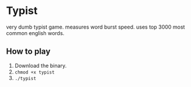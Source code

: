 # Typist
very dumb typist game. measures word burst speed. uses top 3000 most common english words.

## How to play
1. Download the binary.
2. `chmod +x typist`
3. `./typist`